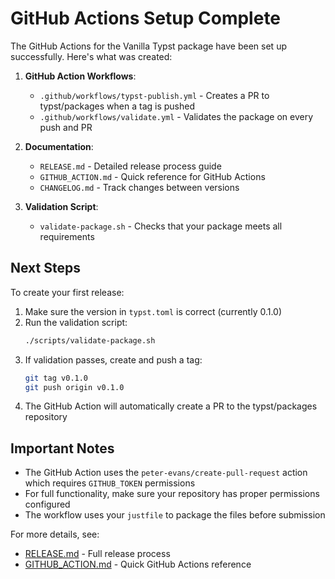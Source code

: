 # GitHub Actions Setup Complete

The GitHub Actions for the Vanilla Typst package have been set up successfully. Here's what was created:

1. **GitHub Action Workflows**:
   - `.github/workflows/typst-publish.yml` - Creates a PR to typst/packages when a tag is pushed
   - `.github/workflows/validate.yml` - Validates the package on every push and PR

2. **Documentation**:
   - `RELEASE.md` - Detailed release process guide
   - `GITHUB_ACTION.md` - Quick reference for GitHub Actions
   - `CHANGELOG.md` - Track changes between versions

3. **Validation Script**:
   - `validate-package.sh` - Checks that your package meets all requirements

## Next Steps

To create your first release:

1. Make sure the version in `typst.toml` is correct (currently 0.1.0)
2. Run the validation script:
   ```bash
   ./scripts/validate-package.sh
   ```
3. If validation passes, create and push a tag:
   ```bash
   git tag v0.1.0
   git push origin v0.1.0
   ```
4. The GitHub Action will automatically create a PR to the typst/packages repository

## Important Notes

- The GitHub Action uses the `peter-evans/create-pull-request` action which requires `GITHUB_TOKEN` permissions
- For full functionality, make sure your repository has proper permissions configured
- The workflow uses your `justfile` to package the files before submission

For more details, see:
- [RELEASE.md](../RELEASE.md) - Full release process
- [GITHUB_ACTION.md](GITHUB_ACTION.md) - Quick GitHub Actions reference
